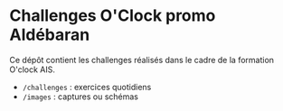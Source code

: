 ﻿# Challenges O'Clock promo Aldébaran

Ce dépôt contient les challenges réalisés dans le cadre de la formation O'clock AIS.

- `/challenges` : exercices quotidiens
- `/images` : captures ou schémas

